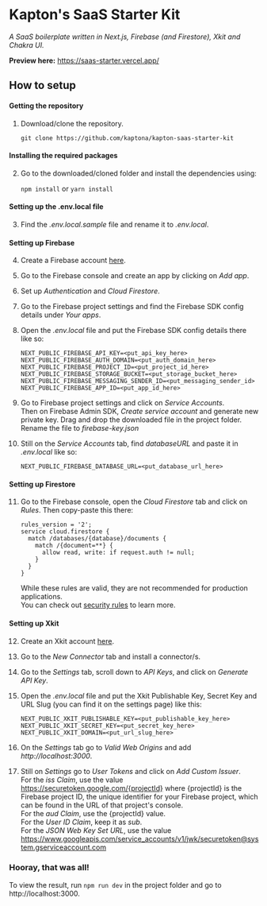 # Kapton's SaaS Starter Kit
*A SaaS boilerplate written in Next.js, Firebase (and Firestore), Xkit and Chakra UI.*

**Preview here:** https://saas-starter.vercel.app/ 

## How to setup

#### Getting the repository

1. Download/clone the repository.
    
    `git clone https://github.com/kaptona/kapton-saas-starter-kit`

#### Installing the required packages

2. Go to the downloaded/cloned folder and install the dependencies using:
    
    `npm install` or `yarn install`

#### Setting up the .env.local file

3. Find the *.env.local.sample* file and rename it to *.env.local*.

#### Setting up Firebase

4. Create a Firebase account [here](https://firebase.google.com/).

5. Go to the Firebase console and create an app by clicking on *Add app*.

6. Set up *Authentication* and *Cloud Firestore*.

7. Go to the Firebase project settings and find the Firebase SDK config details under *Your apps*.

8. Open the *.env.local* file and put the Firebase SDK config details there like so:

       NEXT_PUBLIC_FIREBASE_API_KEY=<put_api_key_here>
       NEXT_PUBLIC_FIREBASE_AUTH_DOMAIN=<put_auth_domain_here>
       NEXT_PUBLIC_FIREBASE_PROJECT_ID=<put_project_id_here>
       NEXT_PUBLIC_FIREBASE_STORAGE_BUCKET=<put_storage_bucket_here>
       NEXT_PUBLIC_FIREBASE_MESSAGING_SENDER_ID=<put_messaging_sender_id>
       NEXT_PUBLIC_FIREBASE_APP_ID=<put_app_id_here>
        
9. Go to Firebase project settings and click on *Service Accounts*.<br>
Then on Firebase Admin SDK, *Create service account* and generate new private key. Drag and drop the downloaded file in the project folder.<br>
Rename the file to *firebase-key.json*

10. Still on the *Service Accounts* tab, find *databaseURL* and paste it in *.env.local* like so: 

        NEXT_PUBLIC_FIREBASE_DATABASE_URL=<put_database_url_here>

#### Setting up Firestore
11. Go to the Firebase console, open the  *Cloud Firestore* tab and click on *Rules*. Then copy-paste this there:
        
        rules_version = '2';
        service cloud.firestore {
          match /databases/{database}/documents {
            match /{document=**} {
              allow read, write: if request.auth != null;
            }
          }
        }
        
    While these rules are valid, they are not recommended for production applications.<br>
    You can check out [security rules](https://firebase.google.com/docs/firestore/security/get-started) to learn more.

#### Setting up Xkit

12. Create an Xkit account [here](https://xkit.co/).

13. Go to the *New Connector* tab and install a connector/s.

14. Go to the *Settings* tab, scroll down to *API Keys*, and click on *Generate API Key*. 

15. Open the *.env.local* file and put the Xkit Publishable Key, Secret Key and URL Slug (you can find it on the settings page) like this:
        
        NEXT_PUBLIC_XKIT_PUBLISHABLE_KEY=<put_publishable_key_here>
        NEXT_PUBLIC_XKIT_SECRET_KEY=<put_secret_key_here>
        NEXT_PUBLIC_XKIT_DOMAIN=<put_url_slug_here>
        
16. On the *Settings* tab go to *Valid Web Origins* and add *http://localhost:3000*.

17. Still on *Settings* go to *User Tokens* and click on *Add Custom Issuer*.<br>
For the *iss Claim*, use the value https://securetoken.google.com/{projectId} where {projectId} is the Firebase project ID, the unique identifier for your Firebase project, which can be found in the URL of that project's console.<br>
For the *aud Claim*, use the {projectId} value.<br>
For the *User ID Claim*, keep it as *sub*.<br>
For the *JSON Web Key Set URL*, use the value https://www.googleapis.com/service_accounts/v1/jwk/securetoken@system.gserviceaccount.com
        
### Hooray, that was all!<br>
To view the result, run `npm run dev` in the project folder and go to http://localhost:3000.
